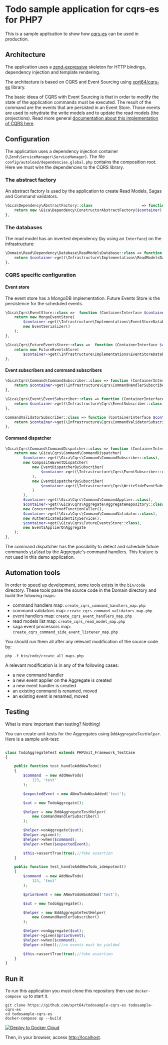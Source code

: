 # Todo sample application for cqrs-es for PHP7 #
This is a sample application to show how [cqrs-es](https://github.com/xprt64/cqrs-es "cqrs-es on github") can be used in production.

## Architecture ##

The application uses a [zend-expressive](https://zendframework.github.io/zend-expressive/ "https://zendframework.github.io/zend-expressive/") skeleton for HTTP bindings, dependency injection and template rendering.

The architecture is based on CQRS and Event Sourcing using [xprt64/cqrs-es](https://github.com/xprt64/cqrs-es "cqrs-es on github") library.

The basic ideea of CQRS with Event Sourcing is that in order to modify the state of the application commands must be executed.
The result of the command are the events that are persisted in an Event Store.
Those events are used to rehydrate the write models and to update the read models (the projections).
Read more general [documentation about this implementation of CQRS here](https://github.com/xprt64/cqrs-es/blob/master/DOCUMENTATION.md).

## Configuration ##
The application uses a dependency injection container (`\Zend\ServiceManager\ServiceManager`).
The file `config/autoload/dependencies.global.php` contains the composition root.
Here we must wire the dependencies to the CQRS library.

### The abstract factory ###

An abstract factory is used by the application to create Read Models, Sagas and Command validators.
```php
\Gica\Dependency\AbstractFactory::class                      => function (\Interop\Container\ContainerInterface $container) {
    return new \Gica\Dependency\ConstructorAbstractFactory($container);
},
```

### The databases ###

The read model has an inverted dependency (by using an `Interface`) on the infrastructure:
```php
\Domain\Read\Dependency\Database\ReadModelsDatabase::class => function (ContainerInterface $container) {
    return $container->get(\Infrastructure\Implementations\ReadModelsDatabase::class);
},

```

### CQRS specific configuration ###

#### Event store ####

The event store has a MongoDB implementation.
Future Events Store is the persistence for the scheduled events.
```php
\Gica\Cqrs\EventStore::class =>  function (ContainerInterface $container) {
    return new MongoEventStore(
        $container->get(\Infrastructure\Implementations\EventStoreDatabase::class)->selectCollection('eventStore'),
        new EventSerializer()
    );
},

\Gica\Cqrs\FutureEventsStore::class =>  function (ContainerInterface $container) {
    return new FutureEventsStore(
        $container->get(\Infrastructure\Implementations\EventStoreDatabase::class)->selectCollection('futureEventStore'));
},
```

#### Event subscribers and command subscribers ####

```php
\Gica\Cqrs\Command\CommandSubscriber::class => function (ContainerInterface $container) {
    return $container->get(\Infrastructure\Cqrs\CommandHandlerSubscriber::class);
},

\Gica\Cqrs\Event\EventSubscriber::class => function (ContainerInterface $container) {
    return $container->get(\Infrastructure\Cqrs\EventSubscriber::class);
},

CommandValidatorSubscriber::class => function (ContainerInterface $container) {
    return $container->get(\Infrastructure\Cqrs\CommandValidatorSubscriber::class);
},
```

#### Command dispatcher ####

```php
\Gica\Cqrs\Command\CommandDispatcher::class => function (ContainerInterface $container) {
    return new \Gica\Cqrs\Command\CommandDispatcher(
        $container->get(\Gica\Cqrs\Command\CommandSubscriber::class),
        new CompositeEventDispatcher(
            new EventDispatcherBySubscriber(
                $container->get(\Infrastructure\Cqrs\EventSubscriber::class)
            ),
            new EventDispatcherBySubscriber(
                $container->get(\Infrastructure\Cqrs\WriteSideEventSubscriber::class)
            )
        ),
        $container->get(\Gica\Cqrs\Command\CommandApplier::class),
        $container->get(\Gica\Cqrs\Aggregate\AggregateRepository::class),
        new ConcurrentProofFunctionCaller(),
        $container->get(\Gica\Cqrs\Command\CommandValidator::class),
        new AuthenticatedIdentityService(),
        $container->get(\Gica\Cqrs\FutureEventsStore::class),
        new EventsApplierOnAggregate
    );
},
```

The command dispatcher has the possibility to detect and schedule future commands `yielded` by the Aggregate's command handlers.
This feature is not used in this demo application.

## Automation tools ##
In order to speed up development, some tools exists in the `bin/code` directory.
These tools parse the source code in the Domain directory and build the folowing maps:
- command handlers map: `create_cqrs_command_handlers_map.php`
- command validators map: `create_cqrs_command_validators_map.php`
- event handlers map: `create_cqrs_event_handlers_map.php`
- read models list map: `create_cqrs_read_model_map.php`
- saga event processors map: `create_cqrs_command_side_event_listener_map.php`

You should run them all after any relevant modification of the source code by:
```
php -f bin/code/create_all_maps.php
```

A relevant modification is in any of the following cases:
- a new command handler
- a new event applier on the Aggregate is created
- a new event handler is created
- an existing command is renamed, moved
- an existing event is renamed, moved

## Testing ##
What is more important than testing? Nothing!

You can create unit-tests for the Aggregates using `BddAggregateTestHelper`.
Here is a sample unit-test:
```php

class TodoAggregateTest extends PHPUnit_Framework_TestCase
{

    public function test_handleAddNewTodo()
    {
        $command  = new AddNewTodo(
            123, 'test'
        );

        $expectedEvent = new ANewTodoWasAdded('test');

        $sut = new TodoAggregate();

        $helper = new BddAggregateTestHelper(
            new CommandHandlerSubscriber()
        );

        $helper->onAggregate($sut);
        $helper->given();
        $helper->when($command);
        $helper->then($expectedEvent);

        $this->assertTrue(true);//fake assertion
    }

    public function test_handleAddNewTodo_idempotent()
    {
        $command  = new AddNewTodo(
            123, 'test'
        );

        $priorEvent = new ANewTodoWasAdded('test');

        $sut = new TodoAggregate();

        $helper = new BddAggregateTestHelper(
            new CommandHandlerSubscriber()
        );

        $helper->onAggregate($sut);
        $helper->given($priorEvent);
        $helper->when($command);
        $helper->then();//no events must be yielded

        $this->assertTrue(true);//fake assertion
    }
}
```

## Run it ##

To run this application you must clone this repository then use `docker-compose up` to start it.

```
git clone https://github.com/xprt64/todosample-cqrs-es todosample-cqrs-es
cd todosample-cqrs-es
docker-compose up --build
```

[![Deploy to Docker Cloud](https://files.cloud.docker.com/images/deploy-to-dockercloud.svg)](https://cloud.docker.com/stack/deploy/)

Then, in your browser, access [http://localhost](http://localhost).

